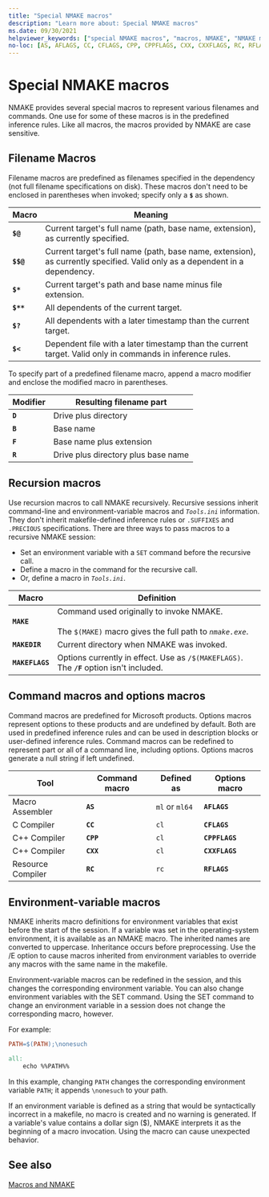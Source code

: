 ```yaml
---
title: "Special NMAKE macros"
description: "Learn more about: Special NMAKE macros"
ms.date: 09/30/2021
helpviewer_keywords: ["special NMAKE macros", "macros, NMAKE", "NMAKE macros, special", "NMAKE program, environment variable macros", "environment variables, macros in NMAKE", "macros, environment-variable", "options macros", "command macros in NMAKE", "macros, options macros", "macros, command macros", "NMAKE program, recursion macros", "recursion macros", "macros, recursion", "filename macros in NMAKE", "NMAKE program, filename macros"]
no-loc: [AS, AFLAGS, CC, CFLAGS, CPP, CPPFLAGS, CXX, CXXFLAGS, RC, RFLAGS, ias, ml, ml64, cl, rc]
---
```

# Special NMAKE macros

NMAKE provides several special macros to represent various filenames and commands. One use for some of these macros is in the predefined inference rules. Like all macros, the macros provided by NMAKE are case sensitive.

## <a name="filename-macros"></a> Filename Macros

Filename macros are predefined as filenames specified in the dependency (not full filename specifications on disk). These macros don't need to be enclosed in parentheses when invoked; specify only a **`$`** as shown.

| Macro | Meaning |
|--|--|
| **`$@`** | Current target's full name (path, base name, extension), as currently specified. |
| **`$$@`** | Current target's full name (path, base name, extension), as currently specified. Valid only as a dependent in a dependency. |
| **`$*`** | Current target's path and base name minus file extension. |
| **`$**`** | All dependents of the current target. |
| **`$?`** | All dependents with a later timestamp than the current target. |
| **`$<`** | Dependent file with a later timestamp than the current target. Valid only in commands in inference rules. |

To specify part of a predefined filename macro, append a macro modifier and enclose the modified macro in parentheses.

| Modifier | Resulting filename part |
|--|--|
| **`D`** | Drive plus directory |
| **`B`** | Base name |
| **`F`** | Base name plus extension |
| **`R`** | Drive plus directory plus base name |

## <a name="recursion-macros"></a> Recursion macros

Use recursion macros to call NMAKE recursively. Recursive sessions inherit command-line and environment-variable macros and *`Tools.ini`* information. They don't inherit makefile-defined inference rules or `.SUFFIXES` and `.PRECIOUS` specifications. There are three ways to pass macros to a recursive NMAKE session:

- Set an environment variable with a `SET` command before the recursive call.
- Define a macro in the command for the recursive call.
- Or, define a macro in *`Tools.ini`*.

| Macro | Definition |
|--|--|
| **`MAKE`** | Command used originally to invoke NMAKE.<br /><br /> The `$(MAKE)` macro gives the full path to *`nmake.exe`*. |
| **`MAKEDIR`** | Current directory when NMAKE was invoked. |
| **`MAKEFLAGS`** | Options currently in effect. Use as `/$(MAKEFLAGS)`. The **`/F`** option isn't included. |

## <a name="command-macros-and-options-macros"></a> Command macros and options macros

Command macros are predefined for Microsoft products. Options macros represent options to these products and are undefined by default. Both are used in predefined inference rules and can be used in description blocks or user-defined inference rules. Command macros can be redefined to represent part or all of a command line, including options. Options macros generate a null string if left undefined.

| Tool | Command macro | Defined as | Options macro |
|--|--|--|--|
| Macro Assembler | **`AS`** | `ml` or `ml64` | **`AFLAGS`** |
| C Compiler | **`CC`** | `cl` | **`CFLAGS`** |
| C++ Compiler | **`CPP`** | `cl` | **`CPPFLAGS`** |
| C++ Compiler | **`CXX`** | `cl` | **`CXXFLAGS`** |
| Resource Compiler | **`RC`** | `rc` | **`RFLAGS`** |

## <a name="environment-variable-macros"></a> Environment-variable macros

NMAKE inherits macro definitions for environment variables that exist before the start of the session. If a variable was set in the operating-system environment, it is available as an NMAKE macro. The inherited names are converted to uppercase. Inheritance occurs before preprocessing. Use the /E option to cause macros inherited from environment variables to override any macros with the same name in the makefile.

Environment-variable macros can be redefined in the session, and this changes the corresponding environment variable. You can also change environment variables with the SET command. Using the SET command to change an environment variable in a session does not change the corresponding macro, however.

For example:

```makefile
PATH=$(PATH);\nonesuch

all:
    echo %%PATH%%
```

In this example, changing `PATH` changes the corresponding environment variable `PATH`; it appends `\nonesuch` to your path.

If an environment variable is defined as a string that would be syntactically incorrect in a makefile, no macro is created and no warning is generated. If a variable's value contains a dollar sign ($), NMAKE interprets it as the beginning of a macro invocation. Using the macro can cause unexpected behavior.

## See also

[Macros and NMAKE](macros-and-nmake.md)
